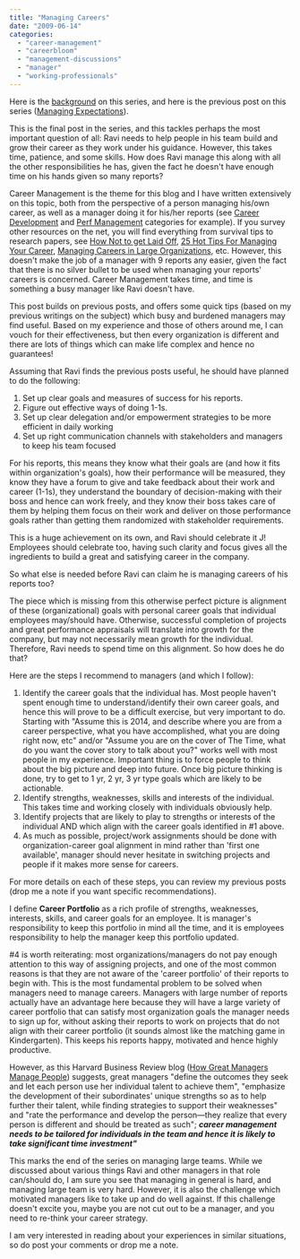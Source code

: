 ```yaml
---
title: "Managing Careers"
date: "2009-06-14"
categories: 
  - "career-management"
  - "careerbloom"
  - "management-discussions"
  - "manager"
  - "working-professionals"
---
```


Here is the [background](http://careermanagement.wordpress.com/2009/05/15/management-challenges/) on this series, and here is the previous post on this series ([Managing Expectations](http://careermanagement.wordpress.com/2009/06/08/managing-expectations/)).

This is the final post in the series, and this tackles perhaps the most important question of all: Ravi needs to help people in his team build and grow their career as they work under his guidance. However, this takes time, patience, and some skills. How does Ravi manage this along with all the other responsibilities he has, given the fact he doesn't have enough time on his hands given so many reports?

Career Management is the theme for this blog and I have written extensively on this topic, both from the perspective of a person managing his/own career, as well as a manager doing it for his/her reports (see [Career Development](http://careermanagement.wordpress.com/category/working-professionals/career-development/) and [Perf Management](http://careermanagement.wordpress.com/category/perf-management/) categories for example). If you survey other resources on the net, you will find everything from survival tips to research papers, see [How Not to get Laid Off](http://www.businessweek.com/managing/content/jun2009/ca2009062_447254.htm), [25 Hot Tips For Managing Your Career](http://www.careerlab.com/art_25hottips.htm), [Managing Careers in Large Organizations](http://www.theworkfoundation.com/assets/docs/publications/167_Managing_Careers.pdf), etc. However, this doesn't make the job of a manager with 9 reports any easier, given the fact that there is no silver bullet to be used when managing your reports' careers is concerned. Career Management takes time, and time is something a busy manager like Ravi doesn't have.

This post builds on previous posts, and offers some quick tips (based on my previous writings on the subject) which busy and burdened managers may find useful. Based on my experience and those of others around me, I can vouch for their effectiveness, but then every organization is different and there are lots of things which can make life complex and hence no guarantees!

Assuming that Ravi finds the previous posts useful, he should have planned to do the following:

1. Set up clear goals and measures of success for his reports.
2. Figure out effective ways of doing 1-1s.
3. Set up clear delegation and/or empowerment strategies to be more efficient in daily working
4. Set up right communication channels with stakeholders and managers to keep his team focused

For his reports, this means they know what their goals are (and how it fits within organization's goals), how their performance will be measured, they know they have a forum to give and take feedback about their work and career (1-1s), they understand the boundary of decision-making with their boss and hence can work freely, and they know their boss takes care of them by helping them focus on their work and deliver on those performance goals rather than getting them randomized with stakeholder requirements.

This is a huge achievement on its own, and Ravi should celebrate it J! Employees should celebrate too, having such clarity and focus gives all the ingredients to build a great and satisfying career in the company.

So what else is needed before Ravi can claim he is managing careers of his reports too?

The piece which is missing from this otherwise perfect picture is alignment of these (organizational) goals with personal career goals that individual employees may/should have. Otherwise, successful completion of projects and great performance appraisals will translate into growth for the company, but may not necessarily mean growth for the individual. Therefore, Ravi needs to spend time on this alignment. So how does he do that?

Here are the steps I recommend to managers (and which I follow):

1. Identify the career goals that the individual has. Most people haven't spent enough time to understand/identify their own career goals, and hence this will prove to be a difficult exercise, but very important to do. Starting with "Assume this is 2014, and describe where you are from a career perspective, what you have accomplished, what you are doing right now, etc" and/or "Assume you are on the cover of The Time, what do you want the cover story to talk about you?" works well with most people in my experience. Important thing is to force people to think about the big picture and deep into future. Once big picture thinking is done, try to get to 1 yr, 2 yr, 3 yr type goals which are likely to be actionable.
2. Identify strengths, weaknesses, skills and interests of the individual. This takes time and working closely with individuals obviously help.
3. Identify projects that are likely to play to strengths or interests of the individual AND which align with the career goals identified in #1 above.
4. As much as possible, project/work assignments should be done with organization-career goal alignment in mind rather than 'first one available', manager should never hesitate in switching projects and people if it makes more sense for careers.

For more details on each of these steps, you can review my previous posts (drop me a note if you want specific recommendations).

I define **Career Portfolio** as a rich profile of strengths, weaknesses, interests, skills, and career goals for an employee. It is manager's responsibility to keep this portfolio in mind all the time, and it is employees responsibility to help the manager keep this portfolio updated.

#4 is worth reiterating: most organizations/managers do not pay enough attention to this way of assigning projects, and one of the most common reasons is that they are not aware of the 'career portfolio' of their reports to begin with. This is the most fundamental problem to be solved when managers need to manage careers. Managers with large number of reports actually have an advantage here because they will have a large variety of career portfolio that can satisfy most organization goals the manager needs to sign up for, without asking their reports to work on projects that do not align with their career portfolio (it sounds almost like the matching game in Kindergarten). This keeps his reports happy, motivated and hence highly productive.

However, as this Harvard Business Review blog ([How Great Managers Manage People](http://blogs.harvardbusiness.org/hmu/2008/02/how-great-managers-manage-peop-1.php)) suggests, great managers "define the outcomes they seek and let each person use her individual talent to achieve them", "emphasize the development of their subordinates' unique strengths so as to help further their talent, while finding strategies to support their weaknesses" and "rate the performance and develop the person—they realize that every person is different and should be treated as such"; **_career management needs to be tailored for individuals in the team and hence it is likely to take significant time investment"_**

This marks the end of the series on managing large teams. While we discussed about various things Ravi and other managers in that role can/should do, I am sure you see that managing in general is hard, and managing large team is very hard. However, it is also the challenge which motivated managers like to take up and do well against. If this challenge doesn't excite you, maybe you are not cut out to be a manager, and you need to re-think your career strategy.

I am very interested in reading about your experiences in similar situations, so do post your comments or drop me a note.
